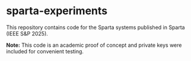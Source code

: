 # sparta-experiments

This repository contains code for the Sparta systems published in Sparta (IEEE S&P 2025). 

**Note:** This code is an academic proof of concept and private keys were included for convenient testing.

